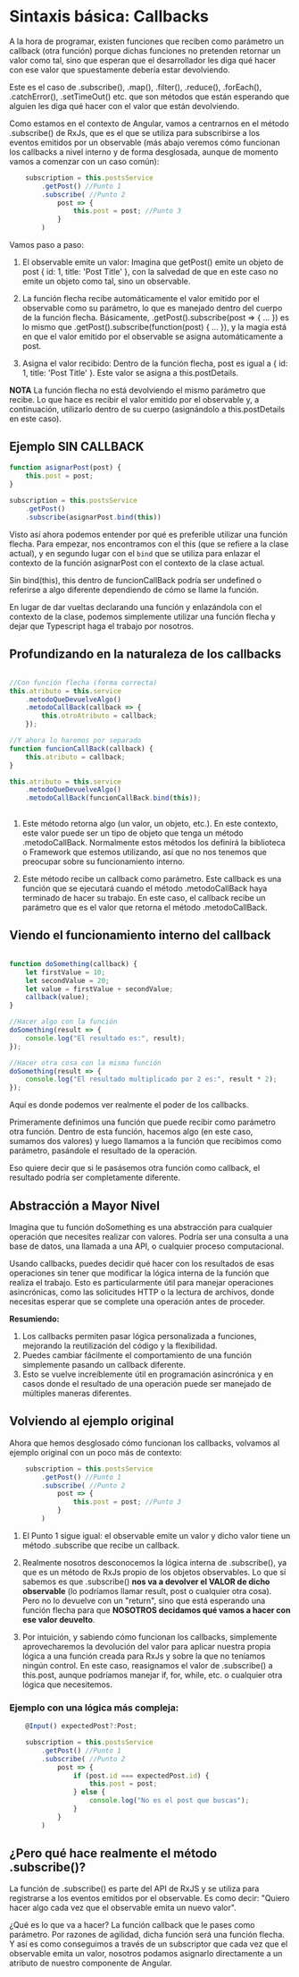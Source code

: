 # Sintaxis básica: Callbacks


A la hora de programar,  existen funciones que reciben como parámetro un callback (otra función) porque dichas funciones no pretenden retornar un valor como tal, sino que esperan que el desarrollador les diga qué hacer con ese valor que spuestamente debería estar devolviendo.

 Este es el caso de .subscribe(), .map(), .filter(), .reduce(), .forEach(), .catchError(), .setTimeOut() etc. que son métodos que están esperando que alguien les diga qué hacer con el valor que están devolviendo. 

Como estamos en el contexto de Angular, vamos a centrarnos en el método .subscribe() de RxJs, que es el que se utiliza para subscribirse a los eventos emitidos por un observable (más abajo veremos cómo funcionan los callbacks a nivel interno y de forma desglosada, aunque de momento vamos a comenzar con un caso común):

```typescript
    subscription = this.postsService
        .getPost() //Punto 1
        .subscribe( //Punto 2
            post => {
                this.post = post; //Punto 3
            }
        )
```

Vamos paso a paso:

1. El observable emite un valor: Imagina que getPost() emite un objeto de post { id: 1, title: 'Post Title' }, con la salvedad de que en este caso no emite un objeto como tal, sino un observable.

2. La función flecha recibe automáticamente el valor emitido por el observable como su parámetro, lo que es manejado dentro del cuerpo de la función flecha. Básicamente, .getPost().subscribe(post => { ... }) es lo mismo que .getPost().subscribe(function(post) { ... }), y la magia está en que el valor emitido por el observable se asigna automáticamente a post.

3. Asigna el valor recibido: Dentro de la función flecha, post es igual a { id: 1, title: 'Post Title' }. Este valor se asigna a this.postDetails.

**NOTA** La función flecha no está devolviendo el mismo parámetro que recibe. Lo que hace es recibir el valor emitido por el observable y, a continuación, utilizarlo dentro de su cuerpo (asignándolo a this.postDetails en este caso).

## Ejemplo SIN CALLBACK

```typescript
function asignarPost(post) {
    this.post = post;
}
    
subscription = this.postsService
    .getPost() 
    .subscribe(asignarPost.bind(this))

```
Visto así ahora podemos entender por qué es preferible utilizar una función flecha. Para empezar, nos encontramos con el this (que se refiere a la clase actual), y en segundo lugar con el `bind` que se utiliza para enlazar el contexto de la función asignarPost con el contexto de la clase actual.

Sin bind(this), this dentro de funcionCallBack podría ser undefined o referirse a algo diferente dependiendo de cómo se llame la función.

En lugar de dar vueltas declarando una función y enlazándola con el contexto de la clase, podemos simplemente utilizar una función flecha y dejar que Typescript haga el trabajo por nosotros.


## Profundizando en la naturaleza de los callbacks


```typescript

//Con función flecha (forma correcta)
this.atributo = this.service
    .metodoQueDevuelveAlgo()
    .metodoCallBack(callback => {
        this.otroAtributo = callback;
    });

//Y ahora lo haremos por separado
function funcionCallBack(callback) {
    this.atributo = callback;
}

this.atributo = this.service
    .metodoQueDevuelveAlgo()
    .metodoCallBack(funcionCallBack.bind(this));
           
```

1. Este método retorna algo (un valor, un objeto, etc.). En este contexto, este valor puede ser un tipo de objeto que tenga un método .metodoCallBack. Normalmente estos métodos los definirá la biblioteca o Framework que estemos utilizando, así que no nos tenemos que preocupar sobre su funcionamiento interno.
   
2. Este método recibe un callback como parámetro. Este callback es una función que se ejecutará cuando el método .metodoCallBack haya terminado de hacer su trabajo. En este caso, el callback recibe un parámetro que es el valor que retorna el método .metodoCallBack.


## Viendo el funcionamiento interno del callback

```javascript

function doSomething(callback) {
    let firstValue = 10;
    let secondValue = 20;
    let value = firstValue + secondValue;
    callback(value);
}

//Hacer algo con la función
doSomething(result => {
    console.log("El resultado es:", result);
});

//Hacer otra cosa con la misma función
doSomething(result => {
    console.log("El resultado multiplicado por 2 es:", result * 2);
});

```
Aquí es donde podemos ver realmente el poder de los callbacks. 

Primeramente definimos una función que puede recibir como parámetro otra función. Dentro de esta función, hacemos algo (en este caso, sumamos dos valores) y luego llamamos a la función que recibimos como parámetro, pasándole el resultado de la operación.

Eso quiere decir que si le pasásemos otra función como callback, el resultado podría ser completamente diferente.


## Abstracción a Mayor Nivel

Imagina que tu función doSomething es una abstracción para cualquier operación que necesites realizar con valores. Podría ser una consulta a una base de datos, una llamada a una API, o cualquier proceso computacional.

Usando callbacks, puedes decidir qué hacer con los resultados de esas operaciones sin tener que modificar la lógica interna de la función que realiza el trabajo. Esto es particularmente útil para manejar operaciones asincrónicas, como las solicitudes HTTP o la lectura de archivos, donde necesitas esperar que se complete una operación antes de proceder.

**Resumiendo:**
1. Los callbacks permiten pasar lógica personalizada a funciones, mejorando la reutilización del código y la flexibilidad.
2. Puedes cambiar fácilmente el comportamiento de una función simplemente pasando un callback diferente.
3. Esto se vuelve increíblemente útil en programación asincrónica y en casos donde el resultado de una operación puede ser manejado de múltiples maneras diferentes.


## Volviendo al ejemplo original

Ahora que hemos desglosado cómo funcionan los callbacks, volvamos al ejemplo original con un poco más de contexto:

```typescript
    subscription = this.postsService
        .getPost() //Punto 1
        .subscribe( //Punto 2
            post => {
                this.post = post; //Punto 3
            }
        )
```

1. El Punto 1 sigue igual: el observable emite un valor y dicho valor tiene un método .subscribe que recibe un callback. 
   
2. Realmente nosotros desconocemos la lógica interna de .subscribe(), ya que es un método de RxJs propio de los objetos observables. Lo que sí sabemos es que .subscribe() **nos va a devolver el VALOR de dicho observable** (lo podríamos llamar result, post o cualquier otra cosa). Pero no lo devuelve con un "return", sino que está esperando una función flecha para que **NOSOTROS decidamos qué vamos a hacer con ese valor deuvelto**.

3. Por intuición, y sabiendo cómo funcionan los callbacks, simplemente aprovecharemos la devolución del valor para aplicar nuestra propia lógica a una función creada para RxJs y sobre la que no teníamos ningún control. En este caso, reasignamos el valor de .subscribe() a this.post, aunque podríamos manejar if, for, while, etc. o cualquier otra lógica que necesitemos.

### Ejemplo con una lógica más compleja:

```typescript
    @Input() expectedPost?:Post;

    subscription = this.postsService
        .getPost() //Punto 1
        .subscribe( //Punto 2
            post => {
                if (post.id === expectedPost.id) {
                    this.post = post;
                } else {
                    console.log("No es el post que buscas");
                }
            }
        )
```

## ¿Pero qué hace realmente el método .subscribe()?

La función de .subscribe() es parte del API de RxJS y se utiliza para registrarse a los eventos emitidos por el observable. Es como decir: "Quiero hacer algo cada vez que el observable emita un nuevo valor".

¿Qué es lo que va a hacer? La función callback que le pases como parámetro. Por razones de agilidad, dicha función será una función flecha. Y así es como conseguimos a través de un subscriptor que cada vez que el observable emita un valor, nosotros podamos asignarlo directamente a un atributo de nuestro componente de Angular.